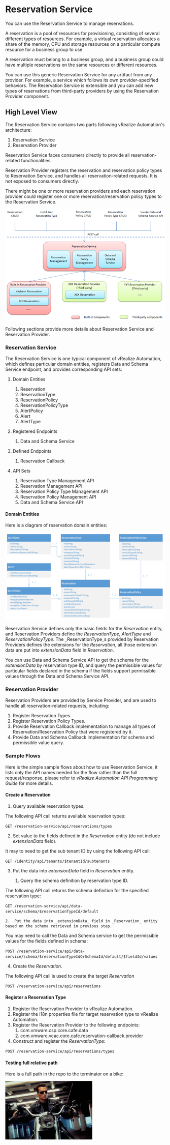 # Reservation Service

You can use the Reservation Service to manage reservations.

A reservation is a pool of resources for provisioning, consisting of several different types of resources. For example, a virtual reservation allocates a share of the memory, CPU and storage resources on a particular compute resource for a business group to use.

A reservation must belong to a business group, and a business group could have multiple reservations on the same resources or different resources.

You can use this generic Reservation Service for any artifact from any provider. For example, a service which follows its own provider-specified behaviors. The Reservation Service is extensible and you can add new types of reservations from third-party providers by using the Reservation Provider component.

## High Level View

The Reservation Service contains two parts following vRealize Automation's architecture:

1.  Reservation Service
2.  Reservation Provider

Reservation Service faces consumers directly to provide all reservation-related functionalities.

Reservation Provider registers the reservation and reservation policy types to Reservation Service, and handles all reservation-related requests. It is not exposed to consumers directly.

There might be one or more reservation providers and each reservation provider could register one or more reservation/reservation policy types to the Reservation Service.

![](images/dir1/ReservationService.png)

Following sections provide more details about Reservation Service and Reservation Provider.

### Reservation Service

The Reservation Service is one typical component of vRealize Automation, which defines particular domain entities, registers Data and Schema Service endpoint, and provides corresponding API sets:

1.  Domain Entities

    1.  Reservation
    2.  ReservationType
    3.  ReservationPolicy
    4.  ReservationPolicyType
    5.  AlertPolicy
    6.  Alert
    7.  AlertType

2.  Registered Endpoints

    1.  Data and Schema Service

3.  Defined Endpoints

    1.  Reservation Callback

4.  API Sets

    1.  Reservation Type Management API
    2.  Reservation Management API
    3.  Reservation Policy Type Management API
    4.  Reservation Policy Management API
    5.  Data and Schema Service API

#### Domain Entities

Here is a diagram of reservation domain entities:

![](images/dir2/ReservationDomainEntities.png)

Reservation Service defines only the basic fields for the _Reservation_ entity, and Reservation Providers define the _ReservationType_, _AlertType_ and _ReservationPolicyType_. The _ReservationType_s provided by Reservation Providers defines the extensions for the _Reservation_, all those extension data are put into _extensionData_ field in _Reservation_.

You can use Data and Schema Service API to get the schema for the _extensionData_ by reservation type ID, and query the permissible values for particular fields declared in the schema if the fields support permissible values through the Data and Schema Service API.

### Reservation Provider

Reservation Providers are provided by Service Provider, and are used to handle all reservation-related requests, including:

1.  Register Reservation Types.
2.  Register Reservation Policy Types.
3.  Provide Reservation Callback implementation to manage all types of Reservation/Reservation Policy that were registered by it.
4.  Provide Data and Schema Callback implementation for schema and permissible value query.

### Sample Flows

Here is the simple sample flows about how to use Reservation Service, it lists only the API names needed for the flow rather than the full request/response, please refer to _vRealize Automation API Programming Guide_ for more details.

#### Create a Reservation

1.  Query available reservation types.

The following API call returns available reservation types:

`GET /reservation-service/api/reservations/types`

2.  Set value to the fields defined in the _Reservation_ entity (do not include _extensionData_ field).

It may to need to get the sub tenant ID by using the following API call:

`GET /identity/api/tenants/$tenantId/subtenants`

3.  Put the data into _extensionData_ field in _Reservation_ entity.

    1.  Query the schema definition by reservation type ID.

The following API call returns the schema definition for the specified reservation type:

`GET /reservation-service/api/data-service/schema/$reservationTypeId/default`

    2.  Put the data into _extensionData_ field in _Reservation_ entity based on the schema retrieved in previous step.

You may need to call the Data and Schema service to get the permissible values for the fields defined in schema:

`POST /reservation-service/api/data-service/schema/$reservationTypeIdOrSchemaId/default/$fieldId/values`

4.  Create the _Reservation_.

The following API call is used to create the target _Reservation_

`POST /reservation-service/api/reservations`

#### Register a Reservation Type

1.  Register the Reservation Provider to vRealize Automation.
2.  Register the i18n properties file for target reservation type to vRealize Automation.
3.  Register the Reservation Provider to the following endpoints:
    1.  com.vmware.csp.core.cafe.data
    2.  com.vmware.vcac.core.cafe.reservation-callback.provider
4.  Construct and register the _ReservationType_:

`POST /reservation-service/api/reservations/types`


#### Testing full relative path

Here is a full path in the repo to the terminator on a bike:

![](/md-tests/images/dir1/nested_dir/terminator.jpg)

